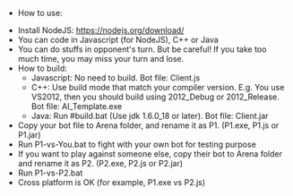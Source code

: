 * How to use:
- Install NodeJS: https://nodejs.org/download/
- You can code in Javascript (for NodeJS), C++ or Java
- You can do stuffs in opponent's turn. But be careful! If you take too much time, you may miss your turn and lose.
- How to build:
	+ Javascript: No need to build. Bot file: Client.js
	+ C++: Use build mode that match your compiler version. E.g. You use VS2012, then you should build using 2012_Debug or 2012_Release. Bot file: AI_Template.exe
	+ Java: Run #build.bat (Use jdk 1.6.0_18 or later). Bot file: Client.jar
- Copy your bot file to Arena folder, and rename it as P1. (P1.exe, P1.js or P1.jar)
- Run P1-vs-You.bat to fight with your own bot for testing purpose
- If you want to play against someone else, copy their bot to Arena folder and rename it as P2. (P2.exe, P2.js or P2.jar)
- Run P1-vs-P2.bat
- Cross platform is OK (for example, P1.exe vs P2.js)